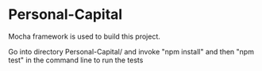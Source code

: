 # Personal-Capital

Mocha framework is used to build this project.

Go into directory Personal-Capital/ and invoke "npm install" and then "npm test" in the command line to run the tests
